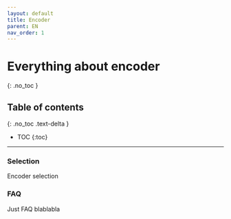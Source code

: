 ```yaml
---
layout: default
title: Encoder
parent: EN
nav_order: 1
---
```


# Everything about encoder
{: .no_toc }

## Table of contents
{: .no_toc .text-delta }

- TOC
{:toc}

---
### Selection
Encoder selection

### FAQ
Just FAQ blablabla